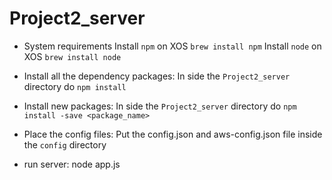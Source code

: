 # Project2_server

* System requirements
Install `npm` on XOS `brew install npm`
Install `node` on XOS `brew install node`


* Install all the dependency packages: 
In side the `Project2_server` directory do `npm install` 

* Install new packages: 
In side the `Project2_server` directory do `npm install -save <package_name>`

* Place the config files: 
Put the config.json and aws-config.json file inside the `config` directory

* run server:
node app.js

